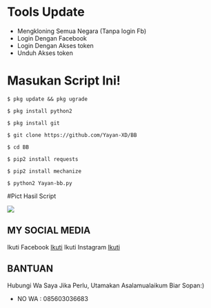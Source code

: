 # Tools Update

* Mengkloning Semua Negara (Tanpa login Fb)
* Login Dengan Facebook
* Login Dengan Akses token
* Unduh Akses token

# Masukan Script Ini!
```
$ pkg update && pkg ugrade

$ pkg install python2

$ pkg install git

$ git clone https://github.com/Yayan-XD/BB

$ cd BB

$ pip2 install requests

$ pip2 install mechanize

$ python2 Yayan-bb.py
```

#Pict Hasil Script

<img src="https://github.com/Yayan-XD/BB/blob/master/Screenshot_20200805_161506-picsay.png" />

## MY SOCIAL MEDIA
Ikuti Facebook [Ikuti](https://www.facebook.com/YAYAN.XING.ZUCKERBERG.SR) 
Ikuti Instagram [Ikuti](https://Instagram.com/yayanxd_)



## BANTUAN
Hubungi Wa Saya Jika Perlu, Utamakan Asalamualaikum Biar Sopan:)

<ul><li>NO WA : 085603036683</ul></li>
